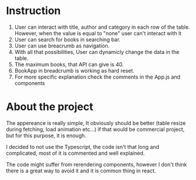 # Instruction

1. User can interact with title, author and category in each row of the table.
However, when the value is equal to "none" user can't interact with it
2. User can search for books in searching bar.
3. User can use breacrumb as navigation.
4. With all that possibilities, User can dynamicly change the data in the table.
5. The maximum books, that API can give is 40.
6. BookApp in breadcrumb is working as hard reset.
7. For more specific explanation check the comments in the App.js and components

# About the project

The appereance is really simple, It obviously should be better (table resize during fetching, load animation etc...) if that would be commercial project, but for this purpose, it is enough.

I decided to not use the Typescript, the code isn't that long and complicated, most of it is commented and well explained.

The code might suffer from rerendering components, however I don't think there is a great way to avoid it and it is common thing in react.

